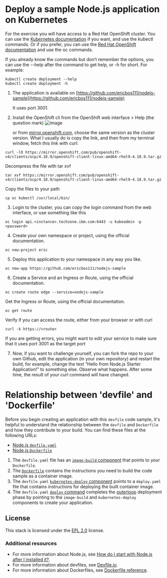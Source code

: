 # Deploy a sample Node.js application on Kubernetes 

For the exercise you will have access to a Red Hat OpenShift cluster. You can use the [Kubernetes documentation](https://kubernetes.io/docs/home/) if you want, and use the kubectl commands. Or if you prefer, you can use the [Red Hat OpenShift documentation](https://docs.redhat.com/en/documentation/openshift_container_platform/4.18/html/about/welcome-index) and use the oc commands.

If you already know the commands but don’t remember the options, you can use the --help after the command to get help, or -h for short. For example:
```
kubectl create deployment --help 
kubectl create deployment -h
```
1. The application is available on [https://github.com/ericbos111/nodejs-sample](https://github.com/ericbos111/nodejs-sample) 

   It uses port 3001.

2. Install the OpenShift cli from the OpenShift web interface > Help (the question mark)
![image](https://github.com/user-attachments/assets/6066b21e-f34f-4f1d-ab6c-f28d21933d3b)

   or from [mirror.openshift.com](mirror.openshift.com), choose the same version as the cluster version. What I usually do is copy the link, and then from my terminal window, fetch this link with curl:
```
curl -lO https://mirror.openshift.com/pub/openshift-v4/clients/ocp/4.18.9/openshift-client-linux-amd64-rhel9-4.18.9.tar.gz
```

   Decompress the file with tar xvf
   
```
tar xvf https://mirror.openshift.com/pub/openshift-v4/clients/ocp/4.18.9/openshift-client-linux-amd64-rhel9-4.18.9.tar.gz
```

   Copy the files to your path
   
```
cp oc kubectl /usr/local/bin/
```
3. Login to the cluster, you can copy the login command from the web interface, or use something like this
```
oc login api.<instance>.techzone.ibm.com:6443 -u kubeadmin -p <password>
```

4. Create your own namespace or project, using the official documentation.
```
oc new-project eric
```
5. Deploy this application to your namespace in any way you like.
```
oc new-app https://github.com/ericbos111/nodejs-sample
```
6. Create a Service and an Ingress or Route, using the official documentation.
```
oc create route edge --service=nodejs-sample
```
	
   Get the Ingress or Route, using the official documentation.
   
```
oc get route
```

   Verify if you can access the route, either from your browser or with curl
   
```
curl -k https://<route>
```

   If you are getting errors, you might want to edit your service to make sure that it uses port 3001 as the target port

7. Now, if you want to challenge yourself, you can fork the repo to your own Github, edit the application (in your own repository) and restart the build, for example, change the text “Hello from Node.js Starter Application!” to something else. Observe what happens. After some time, the result of your curl command will have changed.







# Relationship between 'devfile' and 'Dockerfile'

Before you begin creating an application with this `devfile` code sample, it's helpful to understand the relationship between the `devfile` and `Dockerfile` and how they contribute to your build. You can find these files at the following URLs:

* [Node.js `devfile.yaml`](https://github.com/nodeshift-starters/devfile-sample/blob/main/devfile.yaml)
* [Node.js `Dockerfile`](https://github.com/nodeshift-starters/devfile-sample/blob/main/Dockerfile)

1. The `devfile.yaml` file has an [`image-build` component](https://github.com/nodeshift-starters/devfile-sample/blob/main/devfile.yaml#L18-L24) that points to your `Dockerfile`.
2. The [`Dockerfile`](https://github.com/nodeshift-starters/devfile-sample/blob/main/Dockerfile) contains the instructions you need to build the code sample as a container image.
3. The `devfile.yaml` [`kubernetes-deploy` component](https://github.com/nodeshift-starters/devfile-sample/blob/main/devfile.yaml#L25-L37) points to a `deploy.yaml` file that contains instructions for deploying the built container image.
4. The `devfile.yaml` [`deploy` command](https://github.com/nodeshift-starters/devfile-sample/blob/main/devfile.yaml#L45-L52) completes the [outerloop](https://devfile.io/docs/2.2.0/innerloop-vs-outerloop) deployment phase by pointing to the `image-build` and `kubernetes-deploy` components to create your application.

## License

This stack is licensed under the [EPL 2.0](./LICENSE) license.

### Additional resources
* For more information about Node.js, see [How do I start with Node.js after I installed it?](https://nodejs.org/en/docs/guides/getting-started-guide).
* For more information about devfiles, see [Devfile.io](https://devfile.io/).
* For more information about Dockerfiles, see [Dockerfile reference](https://docs.docker.com/engine/reference/builder/).
